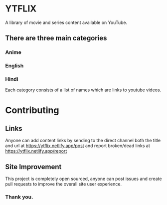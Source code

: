 # YTFLIX
A library of movie and series content available on YouTube.

## There are three main categories

### Anime
### English
### Hindi

Each category consists of a list of names which are links to youtube videos.

# Contributing
## Links
Anyone can add content links by sending to the direct channel both the title and url at https://ytflix.netlify.app/post and report broken/dead links at https://ytflix.netlify.app/report
## Site Improvement
This project is completely open sourced, anyone can post issues and create pull requests to improve the overall site user experience.
### Thank you.
